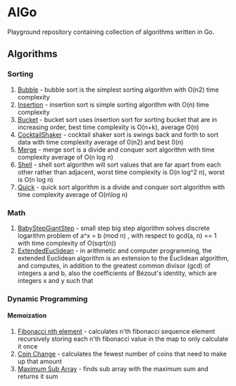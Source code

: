 # AlGo

Playground repository containing collection of algorithms written in Go.

## Algorithms

### Sorting

1. [Bubble](https://github.com/bartossh/AlGo/blob/main/bubblesort/bubblesort.go) - bubble sort is the simplest sorting algorithm with O(n2) time complexity
2. [Insertion](https://github.com/bartossh/AlGo/blob/main/insertionsort/insertionsort.go) - insertion sort is simple sorting algorithm with  O(n) time complexity
3. [Bucket](https://github.com/bartossh/AlGo/blob/main/bucketsort/bucketsort.go) - bucket sort uses insertion sort for sorting bucket that are in increasing order, best time complexity is O(n+k), average O(n)
4. [CocktailShaker](https://github.com/bartossh/AlGo/blob/main/cocktailshakersort/cocktailshakersort.go) - cocktail shaker sort is swings back and forth to sort data with time complexity average of 0(n2) and best 0(n)
5. [Merge](https://github.com/bartossh/AlGo/blob/main/mergesort/mergesort.go) - merge sort is a divide and conquer sort algorithm with time complexity average of O(n log n)
6. [Shell](https://github.com/bartossh/AlGo/blob/main/shellsort/shellsort.go) - shell sort algorithm will sort values that are far apart from each other rather than adjacent, worst time complexity is O(n log^2 n), worst is O(n log n)
7. [Quick](https://github.com/bartossh/AlGo/blob/main/quicksort/quicksort.go) - quick sort algorithm is a divide and conquer sort algorithm with time complexity average of O(n\log n)


### Math

1. [BabyStepGiantStep](https://github.com/bartossh/AlGo/blob/main/babystepgiantstep/babystepgiantstep.go) - small step big step algorithm solves discrete logarithm problem of a^x = b (mod n) , with respect to gcd(a, n) == 1 with time complexity of O(sqrt(n))
2. [ExtendedEuclidean](https://github.com/bartossh/AlGo/blob/main/extendedeuclidean/extendedeuclidean.go) - in arithmetic and computer programming, the extended Euclidean algorithm is an extension to the Euclidean algorithm, and computes, in addition to the greatest common divisor (gcd) of integers a and b, also the coefficients of Bézout's identity, which are integers x and y such that

### Dynamic Programming

#### Memoization

1. [Fibonacci nth element](https://github.com/bartossh/AlGo/blob/main/fibonacci/fibonacci.go) - calculates n'th fibonacci sequence element recursively storing each n'th fibonacci value in the map to only calculate it once
2. [Coin Change](https://github.com/bartossh/AlGo/blob/main/coinchange/coinchange.go) - calculates the fewest number of coins that need to make up that amount
3. [Maximum Sub Array](https://github.com/bartossh/AlGo/blob/main/maximumsubarray/maximumsubarray.go) - finds sub array with the maximum sum and returns it sum
